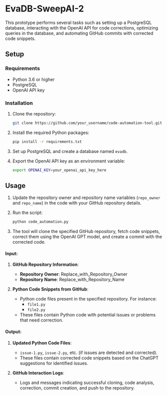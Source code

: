 # EvaDB-SweepAI-2

This prototype performs several tasks such as setting up a PostgreSQL database, interacting with the OpenAI API for code corrections, optimizing queries in the database, and automating GitHub commits with corrected code snippets.


## Setup

### Requirements

- Python 3.6 or higher
- PostgreSQL
- OpenAI API key

### Installation

1. Clone the repository:

    ```bash
    git clone https://github.com/your_username/code-automation-tool.git
    ```

2. Install the required Python packages:

    ```bash
    pip install -r requirements.txt
    ```

3. Set up PostgreSQL and create a database named `evadb`.

4. Export the OpenAI API key as an environment variable:

    ```bash
    export OPENAI_KEY=your_openai_api_key_here
    ```

## Usage

1. Update the repository owner and repository name variables (`repo_owner` and `repo_name`) in the code with your GitHub repository details.

2. Run the script:

    ```bash
    python code_automation.py
    ```

3. The tool will clone the specified GitHub repository, fetch code snippets, correct them using the OpenAI GPT model, and create a commit with the corrected code.



#### Input:

1. **GitHub Repository Information**:
   - **Repository Owner**: Replace_with_Repository_Owner
   - **Repository Name**: Replace_with_Repository_Name

2. **Python Code Snippets from GitHub**:
   - Python code files present in the specified repository. For instance:
     - `file1.py`
     - `file2.py`
   - These files contain Python code with potential issues or problems that need correction.




#### Output:

1. **Updated Python Code Files**:
   - `issue-1.py`, `issue-2.py`, etc. (if issues are detected and corrected).
   - These files contain corrected code snippets based on the ChatGPT suggestions for identified issues.

2. **GitHub Interaction Logs**:
   - Logs and messages indicating successful cloning, code analysis, correction, commit creation, and push to the repository.

